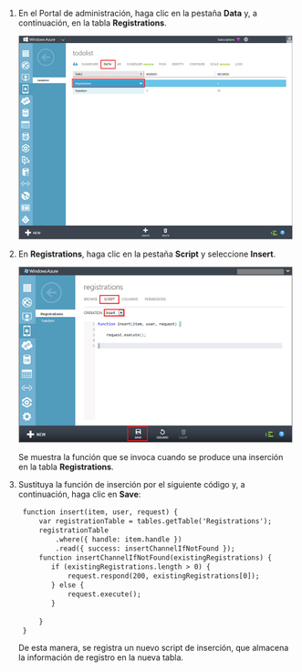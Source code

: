 1.  En el Portal de administración, haga clic en la pestaña **Data** y, a continuación, en la tabla **Registrations**.
    
    ![](./media/mobile-services-update-registrations-script/mobile-portal-data-tables-registrations.png)

2.  En **Registrations**, haga clic en la pestaña **Script** y seleccione **Insert**.
    
    ![](./media/mobile-services-update-registrations-script/mobile-insert-script-registrations.png)
    
    Se muestra la función que se invoca cuando se produce una inserción en la tabla **Registrations**.

3.  Sustituya la función de inserción por el siguiente código y, a continuación, haga clic en **Save**:
    
         function insert(item, user, request) {
             var registrationTable = tables.getTable('Registrations');
             registrationTable
                 .where({ handle: item.handle })
                 .read({ success: insertChannelIfNotFound });
             function insertChannelIfNotFound(existingRegistrations) {
         	    if (existingRegistrations.length > 0) {
             	    request.respond(200, existingRegistrations[0]);
         	    } else {
             	    request.execute();
         	    }
    
   			 }
         }
    
	De esta manera, se registra un nuevo script de inserción, que almacena la información de registro en la nueva tabla.

<!-- images-->
[3]: ./media/mobile-services-update-registrations-script/mobile-portal-data-tables-registrations.png
[4]: ./media/mobile-services-update-registrations-script/mobile-insert-script-registrations.png